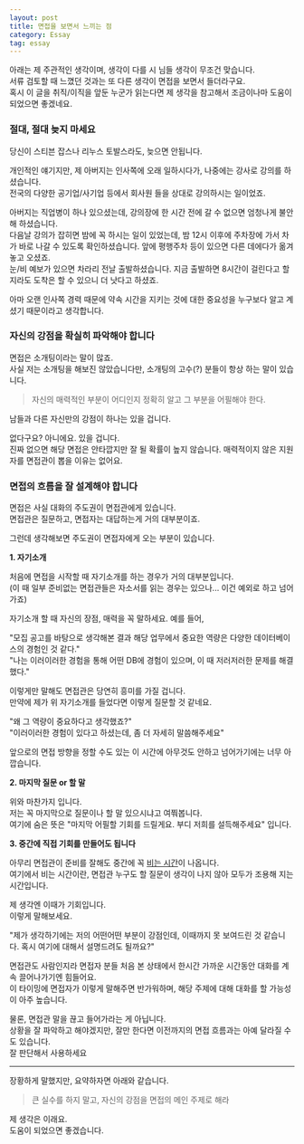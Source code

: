 ```yaml
---
layout: post
title: 면접을 보면서 느끼는 점
category: Essay
tag: essay
---
```


아래는 제 주관적인 생각이며, 생각이 다를 시 님들 생각이 무조건 맞습니다.<br>
서류 검토할 때 느꼈던 것과는 또 다른 생각이 면접을 보면서 들더라구요.<br>
혹시 이 글을 취직/이직을 앞둔 누군가 읽는다면 제 생각을 참고해서 조금이나마 도움이 되었으면 좋겠네요.

### 절대, 절대 늦지 마세요

당신이 스티븐 잡스나 리누스 토발스라도, 늦으면 안됩니다.

개인적인 얘기지만, 제 아버지는 인사쪽에 오래 일하시다가, 나중에는 강사로 강의를 하셨습니다.<br>
전국의 다양한 공기업/사기업 등에서 회사원 들을 상대로 강의하시는 일이었죠.

아버지는 직업병이 하나 있으셨는데, 강의장에 한 시간 전에 갈 수 없으면 엄청나게 불안해 하셨습니다.<br>
다음날 강의가 잡히면 밤에 꼭 하시는 일이 있었는데, 밤 12시 이후에 주차장에 가서 차가 바로 나갈 수 있도록 확인하셨습니다. 앞에 평행주차 등이 있으면 다른 데에다가 옮겨놓고 오셨죠.<br>
눈/비 예보가 있으면 차라리 전날 출발하셨습니다. 지금 출발하면 8시간이 걸린다고 할 지라도 도착은 할 수 있으니 더 낫다고 하셨죠.

아마 오랜 인사쪽 경력 때문에 약속 시간을 지키는 것에 대한 중요성을 누구보다 알고 계셨기 때문이라고 생각합니다.

### 자신의 강점을 확실히 파악해야 합니다

면접은 소개팅이라는 말이 많죠.<br>
사실 저는 소개팅을 해보진 않았습니다만, 소개팅의 고수(?) 분들이 항상 하는 말이 있습니다.

> 자신의 매력적인 부분이 어디인지 정확히 알고 그 부분을 어필해야 한다.

남들과 다른 자신만의 강점이 하나는 있을 겁니다.

없다구요? 아니에요. 있을 겁니다.<br>
진짜 없으면 해당 면접은 안타깝지만 잘 될 확률이 높지 않습니다. 매력적이지 않은 지원자를 면접관이 뽑을 이유는 없어요.

### 면접의 흐름을 잘 설계해야 합니다

면접은 사실 대화의 주도권이 면접관에게 있습니다.<br>
면접관은 질문하고, 면접자는 대답하는게 거의 대부분이죠.

그런데 생각해보면 주도권이 면접자에게 오는 부분이 있습니다.

**1. 자기소개**

처음에 면접을 시작할 때 자기소개를 하는 경우가 거의 대부분입니다.<br>
(이 때 일부 준비없는 면접관들은 자소서를 읽는 경우는 있으나... 이건 예외로 하고 넘어가죠)

자기소개 할 때 자신의 장점, 매력을 꼭 말하세요. 예를 들어,

"모집 공고를 바탕으로 생각해본 결과 해당 업무에서 중요한 역량은 다양한 데이터베이스의 경험인 것 같다."<br>
"나는 이러이러한 경험을 통해 어떤 DB에 경험이 있으며, 이 때 저러저러한 문제를 해결했다."

이렇게만 말해도 면접관은 당연히 흥미를 가질 겁니다.<br>
만약에 제가 위 자기소개를 들었다면 이렇게 질문할 것 같네요.

"왜 그 역량이 중요하다고 생각했죠?"<br>
"이러이러한 경험이 있다고 하셨는데, 좀 더 자세히 말씀해주세요"

앞으로의 면접 방향을 정할 수도 있는 이 시간에 아무것도 안하고 넘어가기에는 너무 아깝습니다.

**2. 마지막 질문 or 할 말**

위와 마찬가지 입니다.<br>
저는 꼭 마지막으로 질문이나 할 말 있으시냐고 여쭤봅니다.<br>
여기에 숨은 뜻은 "마지막 어필할 기회를 드릴게요. 부디 저희를 설득해주세요" 입니다.

**3. 중간에 직접 기회를 만들어도 됩니다**

아무리 면접관이 준비를 잘해도 중간에 꼭 <u>비는 시간</u>이 나옵니다.<br>
여기에서 비는 시간이란, 면접관 누구도 할 질문이 생각이 나지 않아 모두가 조용해 지는 시간입니다.

제 생각엔 이때가 기회입니다.<br>
이렇게 말해보세요.

"제가 생각하기에는 저의 어떤어떤 부분이 강점인데, 이때까지 못 보여드린 것 같습니다. 혹시 여기에 대해서 설명드려도 될까요?"

면접관도 사람인지라 면접자 분들 처음 본 상태에서 한시간 가까운 시간동안 대화를 계속 끌어나가기엔 힘들어요.<br>
이 타이밍에 면접자가 이렇게 말해주면 반가워하며, 해당 주제에 대해 대화를 할 가능성이 아주 높습니다.

물론, 면접관 말을 끊고 들어가라는 게 아닙니다.<br>
상황을 잘 파악하고 해야겠지만, 잘만 한다면 이전까지의 면접 흐름과는 아예 달라질 수도 있습니다.<br>
잘 판단해서 사용하세요

---

장황하게 말했지만, 요약하자면 아래와 같습니다.

> 큰 실수를 하지 말고, 자신의 강점을 면접의 메인 주제로 해라

제 생각은 이래요.<br>
도움이 되었으면 좋겠습니다.
